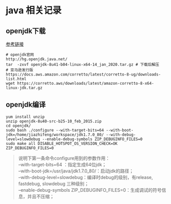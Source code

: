 # java 相关记录

## openjdk下载

[参考链接](https://www.cnblogs.com/haimishasha/p/9909055.html)

    # openjdk官网 
    http://hg.openjdk.java.net/
    tar  -zxvf openjdk-8u41-b04-linux-x64-14_jan_2020.tar.gz # 下载后解压
    # 亚马逊发行版
    https://docs.aws.amazon.com/corretto/latest/corretto-8-ug/downloads-list.html
    wget https://corretto.aws/downloads/latest/amazon-corretto-8-x64-linux-jdk.tar.gz

## openjdk编译

    yum install unzip
    unzip openjdk-8u40-src-b25-10_feb_2015.zip
    cd openjdk/
    sudo bash ./configure --with-target-bits=64 --with-boot-jdk=/home/jiazhifeng/workspace/jdk1.7.0_80/ --with-debug-level=slowdebug --enable-debug-symbols ZIP_DEBUGINFO_FILES=0
    sudo make all DISABLE_HOTSPOT_OS_VERSION_CHECK=OK ZIP_DEBUGINFO_FILES=0
> 说明下第一条命令configure用到的参数作用：\
> –with-target-bits=64 ：指定生成64位jdk；\
> –with-boot-jdk=/usr/java/jdk1.7.0_80/：启动jdk的路径；\
> –with-debug-level=slowdebug：编译时debug的级别，有release, fastdebug, slowdebug 三种级别；\
> –enable-debug-symbols ZIP_DEBUGINFO_FILES=0：生成调试的符号信息，并且不压缩；
